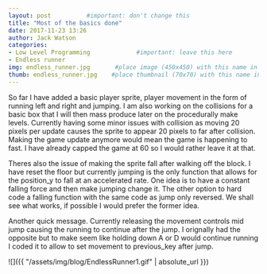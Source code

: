```yaml
---
layout: post          #important: don't change this
title: "Most of the basics done"
date: 2017-11-23 13:26
author: Jack Watson
categories:
- Low Level Programming             #important: leave this here
- Endless runner
img: endless_runner.jpg       #place image (450x450) with this name in /assets/img/blog/
thumb: endless_runner.jpg    #place thumbnail (70x70) with this name in /assets/img/blog/thumbs/
---
```


<!--more-->
So far I have added a basic player sprite, player movement in the form of running left and right and jumping. I am also working on the 
collisions for a basic box that I will then mass produce later on the procedurally make levels. Currently having some minor issues with
collision as moving 20 pixels per update causes the sprite to appear 20 pixels to far after collision. Making the game update anymore
would mean the game is happening to fast. I have already capped the game at 60 so I would rather leave it at that. 

Theres also the issue of making the sprite fall after walking off the block. I have reset the floor but currently jumping is the only
function that allows for the position_y to fall at an accelerated rate. One idea is to have a constant falling force and then make jumping
change it. The other option to hard code a falling function with the same code as jump only reversed. We shall see what works, if possible 
I would prefer the former idea.

Another quick message. Currently releasing the movement controls mid jump causing the running to continue after the jump. I orignally had
the opposite but to make seem like holding down A or D would continue running I coded it to allow to set movement to previous_key after
jump. 

![]({{ "/assets/img/blog/EndlessRunner1.gif" | absolute_url }})


